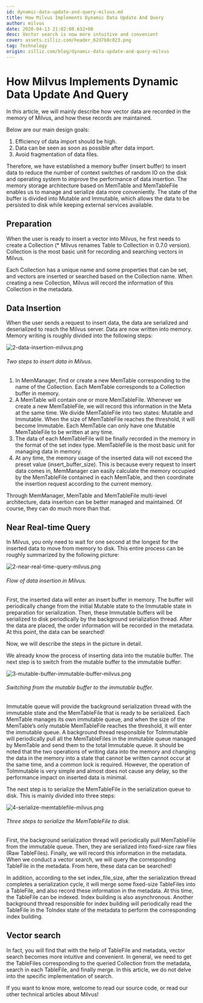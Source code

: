 ```yaml
---
id: dynamic-data-update-and-query-milvus.md
title: How Milvus Implements Dynamic Data Update And Query
author: milvus
date: 2020-04-13 21:02:08.632+00
desc: Vector search is now more intuitive and convenient
cover: assets.zilliz.com/header_62d7b8c823.png
tag: Technology
origin: zilliz.com/blog/dynamic-data-update-and-query-milvus
---
```

  
# How Milvus Implements Dynamic Data Update And Query
In this article, we will mainly describe how vector data are recorded in the memory of Milvus, and how these records are maintained.

Below are our main design goals:

1. Efficiency of data import should be high.
2. Data can be seen as soon as possible after data import.
3. Avoid fragmentation of data files.

Therefore, we have established a memory buffer (insert buffer) to insert data to reduce the number of context switches of random IO on the disk and operating system to improve the performance of data insertion. The memory storage architecture based on MemTable and MemTableFile enables us to manage and serialize data more conveniently. The state of the buffer is divided into Mutable and Immutable, which allows the data to be persisted to disk while keeping external services available.

## Preparation

When the user is ready to insert a vector into Milvus, he first needs to create a Collection (* Milvus renames Table to Collection in 0.7.0 version). Collection is the most basic unit for recording and searching vectors in Milvus.

Each Collection has a unique name and some properties that can be set, and vectors are inserted or searched based on the Collection name. When creating a new Collection, Milvus will record the information of this Collection in the metadata.

## Data Insertion

When the user sends a request to insert data, the data are serialized and deserialized to reach the Milvus server. Data are now written into memory. Memory writing is roughly divided into the following steps:

![2-data-insertion-milvus.png](https://assets.zilliz.com/2_data_insertion_milvus_99448bae50.png)
###### *Two steps to insert data in Milvus.*

1. In MemManager, find or create a new MemTable corresponding to the name of the Collection. Each MemTable corresponds to a Collection buffer in memory.
2. A MemTable will contain one or more MemTableFile. Whenever we create a new MemTableFile, we will record this information in the Meta at the same time. We divide MemTableFile into two states: Mutable and Immutable. When the size of MemTableFile reaches the threshold, it will become Immutable. Each MemTable can only have one Mutable MemTableFile to be written at any time.
3. The data of each MemTableFile will be finally recorded in the memory in the format of the set index type. MemTableFile is the most basic unit for managing data in memory.
4. At any time, the memory usage of the inserted data will not exceed the preset value (insert_buffer_size). This is because every request to insert data comes in, MemManager can easily calculate the memory occupied by the MemTableFile contained in each MemTable, and then coordinate the insertion request according to the current memory.

Through MemManager, MemTable and MemTableFile multi-level architecture, data insertion can be better managed and maintained. Of course, they can do much more than that.

## Near Real-time Query

In Milvus, you only need to wait for one second at the longest for the inserted data to move from memory to disk. This entire process can be roughly summarized by the following picture:

![2-near-real-time-query-milvus.png](https://assets.zilliz.com/2_near_real_time_query_milvus_f3cfdd00fb.png)
###### *Flow of data insertion in Milvus.*

First, the inserted data will enter an insert buffer in memory. The buffer will periodically change from the initial Mutable state to the Immutable state in preparation for serialization. Then, these Immutable buffers will be serialized to disk periodically by the background serialization thread. After the data are placed, the order information will be recorded in the metadata. At this point, the data can be searched!

Now, we will describe the steps in the picture in detail.

We already know the process of inserting data into the mutable buffer. The next step is to switch from the mutable buffer to the immutable buffer:

![3-mutable-buffer-immutable-buffer-milvus.png](https://assets.zilliz.com/3_mutable_buffer_immutable_buffer_milvus_282b66c5fe.png)
###### *Switching from the mutable buffer to the immutable buffer.*

Immutable queue will provide the background serialization thread with the immutable state and the MemTableFile that is ready to be serialized. Each MemTable manages its own immutable queue, and when the size of the MemTable’s only mutable MemTableFile reaches the threshold, it will enter the immutable queue. A background thread responsible for ToImmutable will periodically pull all the MemTableFiles in the immutable queue managed by MemTable and send them to the total Immutable queue. It should be noted that the two operations of writing data into the memory and changing the data in the memory into a state that cannot be written cannot occur at the same time, and a common lock is required. However, the operation of ToImmutable is very simple and almost does not cause any delay, so the performance impact on inserted data is minimal.

The next step is to serialize the MemTableFile in the serialization queue to disk. This is mainly divided into three steps:

![4-serialize-memtablefile-milvus.png](https://assets.zilliz.com/4_serialize_memtablefile_milvus_95766abdfb.png)
###### *Three steps to serialize the MemTableFile to disk.*

First, the background serialization thread will periodically pull MemTableFile from the immutable queue. Then, they are serialized into fixed-size raw files (Raw TableFiles). Finally, we will record this information in the metadata. When we conduct a vector search, we will query the corresponding TableFile in the metadata. From here, these data can be searched!

In addition, according to the set index_file_size, after the serialization thread completes a serialization cycle, it will merge some fixed-size TableFiles into a TableFile, and also record these information in the metadata. At this time, the TableFile can be indexed. Index building is also asynchronous. Another background thread responsible for index building will periodically read the TableFile in the ToIndex state of the metadata to perform the corresponding index building.

## Vector search

In fact, you will find that with the help of TableFile and metadata, vector search becomes more intuitive and convenient. In general, we need to get the TableFiles corresponding to the queried Collection from the metadata, search in each TableFile, and finally merge. In this article, we do not delve into the specific implementation of search.

If you want to know more, welcome to read our source code, or read our other technical articles about Milvus!

  